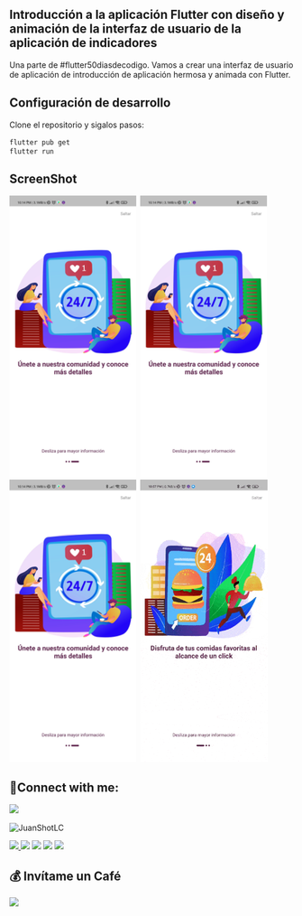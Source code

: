 ## Introducción a la aplicación Flutter con diseño y animación de la interfaz de usuario de la aplicación de indicadores

Una parte de #flutter50diasdecodigo. Vamos a crear una interfaz de usuario de aplicación de introducción de aplicación hermosa y animada con Flutter.


## Configuración de desarrollo
Clone el repositorio y sigalos pasos:
```
flutter pub get
flutter run
```

## ScreenShot

<img src="assets/flutter_slide_1.jpg" height="500em"/>
&nbsp;<img src="assets/flutter_slide_1.jpg" height="500em" />
&nbsp;<img src="assets/flutter_slide_1.jpg" height="500em" />
&nbsp;<img src="assets/slider.gif" height="500em" />

## 📝Connect with me:
<a href="https://www.linkedin.com/in/juanshotlc/">
 <img src="https://img.shields.io/badge/linkedin-0A66C2.svg?style=for-the-badge&logo=linkedin&logoColor=white">
</a>
<p> <img src="https://komarev.com/ghpvc/?username=JuanShotLC&label=Profile%20views&color=0e75b6&style=flat" alt="JuanShotLC" /> </p>
 
<a href="https://instagram.com/JuanShotLC">
    <img src="https://skillicons.dev/icons?i=instagram&theme=dark" />
  </a>
  <a href="https://tlgrm.in/JuanShotLC" target="_blank" rel="noreferrer"><img src="https://www.freepnglogos.com/uploads/telegram-logo-4.png" height="50"  /></a>
  <a href="https://www.buymeacoffee.com/JuanShotLC" target="_blank" rel="noreferrer"><img src="https://cdn.dribbble.com/users/3349322/avatars/normal/ef2dbd3c4c50e2b4f7c916f1e763e5b6.jpg?1605768164" height="50"  /></a>
  <a href="https://www.youtube.com/c/JuanShotLC" target="_blank" rel="noreferrer"><img src="https://cdn.icon-icons.com/icons2/2592/PNG/512/youtube_logo_icon_154503.png" height=55  ></a>
<a href="https://lc.jbrshot@gmail.com" target="_blank" rel="noreferrer"><img src="https://www.pngall.com/wp-content/uploads/12/Gmail-Logo-PNG-Cutout.png" height="50"  /></a>

  ## 💰 Invítame un Café
<a href="https://www.buymeacoffee.com/JuanShotLC"><img src="https://cdn.buymeacoffee.com/buttons/v2/default-yellow.png" width="200" /></a>

